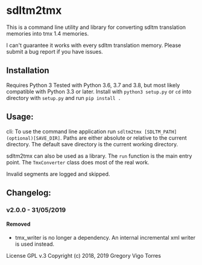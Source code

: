 # sdltm2tmx

This is a command line utility and library for converting sdltm translation memories into tmx 1.4 memories.

I can't guarantee it works with every sdltm translation memory.
Please submit a bug report if you have issues.


## Installation
Requires Python 3
Tested with Python 3.6, 3.7 and 3.8, but most likely compatible with Python 3.3 or later.
Install with `python3 setup.py` or `cd` into directory with `setup.py` and run `pip install .`


## Usage:
cli:
To use the command line application run `sdltm2tmx [SDLTM_PATH] (optional)[SAVE_DIR]`.
Paths are either absolute or relative to the current directory. The default save directory is the current working directory.

sdltm2tmx can also be used as a library. The `run` function is the main entry point. The `TmxConverter` class does most of the real work.

Invalid segments are logged and skipped.


## Changelog:
### v2.0.0 - 31/05/2019
#### Removed
- tmx_writer is no longer a dependency. An internal incremental xml writer is used instead.


License GPL v.3
Copyright (c) 2018, 2019 Gregory Vigo Torres
